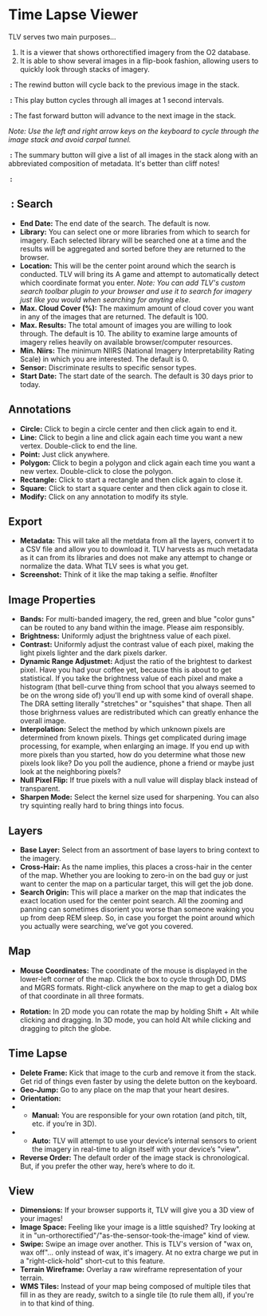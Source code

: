 # Time Lapse Viewer

TLV serves two main purposes...

1. It is a viewer that shows orthorectified imagery from the O2 database.
2. It is able to show several images in a flip-book fashion, allowing users to quickly look through stacks of imagery.

**<span class="glyphicon glyphicon-step-backward"></span>&nbsp;:**
The rewind button will cycle back to the previous image in the stack.

**<span class="glyphicon glyphicon-play"></span>&nbsp;:**
This play button cycles through all images at 1 second intervals.

**<span class="glyphicon glyphicon-step-forward"></span>&nbsp;:**
The fast forward button will advance to the next image in the stack.

_Note: Use the left and right arrow keys on the keyboard to cycle through the image stack and avoid carpal tunnel._

**<span class="glyphicon glyphicon-list-alt"></span>&nbsp;:**
The summary button will give a list of all images in the stack along with an abbreviated composition of metadata. It's better than cliff notes!


**<span class="glyphicon glyphicon-home"></span>&nbsp;:**


## **<span class="glyphicon glyphicon-search"></span>&nbsp;:** Search
* **End Date:**
The end date of the search. The default is now.
* **Library:**
You can select one or more libraries from which to search for imagery. Each selected library will be searched one at a time and the results will be aggregated and sorted before they are returned to the browser.
* **Location:**
This will be the center point around which the search is conducted. TLV will bring its A game and attempt to automatically detect which coordinate format you enter. _Note: You can add TLV's custom search toolbar plugin to your browser and use it to search for imagery just like you would when searching for anyting else._
* **Max. Cloud Cover (%):**
The maximum amount of cloud cover you want in any of the images that are returned. The default is 100.
* **Max. Results:**
The total amount of images you are willing to look through. The default is 10. The ability to examine large amounts of imagery relies heavily on available browser/computer resources.
* **Min. Niirs:**
The minimum NIIRS (National Imagery Interpretability Rating Scale) in which you are interested. The default is 0.
* **Sensor:**
Discriminate results to specific sensor types.
* **Start Date:**
The start date of the search. The default is 30 days prior to today.


## Annotations
* **Circle:**
Click to begin a circle center and then click again to end it.
* **Line:**
Click to begin a line and click again each time you want a new vertex. Double-click to end the line.
* **Point:**
Just click anywhere.
* **Polygon:**
Click to begin a polygon and click again each time you want a new vertex. Double-click to close the polygon.
* **Rectangle:**
Click to start a rectangle and then click again to close it.
* **Square:**
Click to start a square center and then click again to close it.
* **Modify:**
Click on any annotation to modify its style.

## Export
* **Metadata:**
This will take all the metdata from all the layers, convert it to a CSV file and allow you to download it. TLV harvests as much metadata as it can from its libraries and does not make any attempt to change or normalize the data. What TLV sees is what you get.
* **Screenshot:**
Think of it like the map taking a selfie. #nofilter

## Image Properties
* **Bands:**
For multi-banded imagery, the red, green and blue "color guns" can be routed to any band within the image. Please aim responsibly.
* **Brightness:**
Uniformly adjust the brightness value of each pixel.
* **Contrast:**
Uniformly adjust the contrast value of each pixel, making the light pixels lighter and the dark pixels darker.
* **Dynamic Range Adjustmet:**
Adjust the ratio of the brightest to darkest pixel. Have you had your coffee yet, because this is about to get statistical. If you take the brightness value of each pixel and make a histogram (that bell-curve thing from school that you always seemed to be on the wrong side of) you'll end up with some kind of overall shape. The DRA setting literally "stretches" or "squishes" that shape. Then all those brighrness values are redistributed which can greatly enhance the overall image.
* **Interpolation:**
Select the method by which unknown pixels are determined from known pixels. Things get complicated during image processing, for example, when enlarging an image. If you end up with more pixels than you started, how do you determine what those new pixels look like? Do you poll the audience, phone a friend or maybe just look at the neighboring pixels?
* **Null Pixel Flip:**
If true pixels with a null value will display black instead of transparent.
* **Sharpen Mode:**
Select the kernel size used for sharpening. You can also try squinting really hard to bring things into focus.

## Layers
* **Base Layer:**
Select from an assortment of base layers to bring context to the imagery.
* **Cross-Hair:**
As the name implies, this places a cross-hair in the center of the map. Whether you are looking to zero-in on the bad guy or just want to center the map on a particular target, this will get the job done.
* **Search Origin:**
This will place a marker on the map that indicates the exact location used for the center point search. All the zooming and panning can sometimes disorient you worse than someone waking you up from deep REM sleep. So, in case you forget the point around which you actually were searching, we’ve got you covered.

## Map
* **Mouse Coordinates:**
The coordinate of the mouse is displayed in the lower-left corner of the map. Click the box to cycle through DD, DMS and MGRS formats. Right-click anywhere on the map to get a dialog box of that coordinate in all three formats.

* **Rotation:**
In 2D mode you can rotate the map by holding Shift + Alt while clicking and dragging. In 3D mode, you can hold Alt while clicking and dragging to pitch the globe.

## Time Lapse
* **Delete Frame:**
Kick that image to the curb and remove it from the stack. Get rid of things even faster by using the delete button on the keyboard.
* **Geo-Jump:**
Go to any place on the map that your heart desires.
* **Orientation:**
* * **Manual:**
You are responsible for your own rotation (and pitch, tilt, etc. if you’re in 3D).
* * **Auto:**
TLV will attempt to use your device’s internal sensors to orient the imagery in real-time to align itself with your device’s "view".
* **Reverse Order:**
The default order of the image stack is chronological. But, if you prefer the other way, here’s where to do it.

## View
* **Dimensions:**
If your browser supports it, TLV will give you a 3D view of your images!
* **Image Space:**
Feeling like your image is a little squished? Try looking at it in "un-orthorectified"/"as-the-sensor-took-the-image" kind of view.
* **Swipe:**
Swipe an image over another. This is TLV's version of "wax on, wax off"... only instead of wax, it's imagery. At no extra charge we put in a "right-click-hold" short-cut to this feature.
* **Terrain Wireframe:**
Overlay a raw wireframe representation of your terrain.
* **WMS Tiles:**
Instead of your map being composed of multiple tiles that fill in as they are ready, switch to a single tile (to rule them all), if you're in to that kind of thing.
